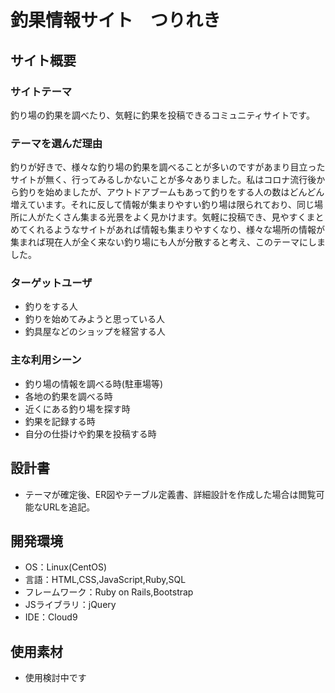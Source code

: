 # 釣果情報サイト　つりれき

## サイト概要
### サイトテーマ
釣り場の釣果を調べたり、気軽に釣果を投稿できるコミュニティサイトです。

### テーマを選んだ理由
釣りが好きで、様々な釣り場の釣果を調べることが多いのですがあまり目立ったサイトが無く、行ってみるしかないことが多々ありました。私はコロナ流行後から釣りを始めましたが、アウトドアブームもあって釣りをする人の数はどんどん増えています。それに反して情報が集まりやすい釣り場は限られており、同じ場所に人がたくさん集まる光景をよく見かけます。気軽に投稿でき、見やすくまとめてくれるようなサイトがあれば情報も集まりやすくなり、様々な場所の情報が集まれば現在人が全く来ない釣り場にも人が分散すると考え、このテーマにしました。

### ターゲットユーザ
- 釣りをする人
- 釣りを始めてみようと思っている人
- 釣具屋などのショップを経営する人

### 主な利用シーン
- 釣り場の情報を調べる時(駐車場等)
- 各地の釣果を調べる時
- 近くにある釣り場を探す時
- 釣果を記録する時
- 自分の仕掛けや釣果を投稿する時

## 設計書
- テーマが確定後、ER図やテーブル定義書、詳細設計を作成した場合は閲覧可能なURLを追記。

## 開発環境
- OS：Linux(CentOS)
- 言語：HTML,CSS,JavaScript,Ruby,SQL
- フレームワーク：Ruby on Rails,Bootstrap
- JSライブラリ：jQuery
- IDE：Cloud9

## 使用素材
- 使用検討中です